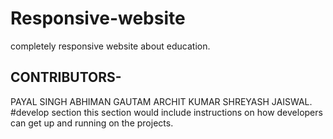 # Responsive-website
completely responsive website about education.
## CONTRIBUTORS-
PAYAL SINGH
ABHIMAN GAUTAM
ARCHIT KUMAR
SHREYASH JAISWAL.
#develop section
this section would include instructions on how developers
can get up and running on the projects.
